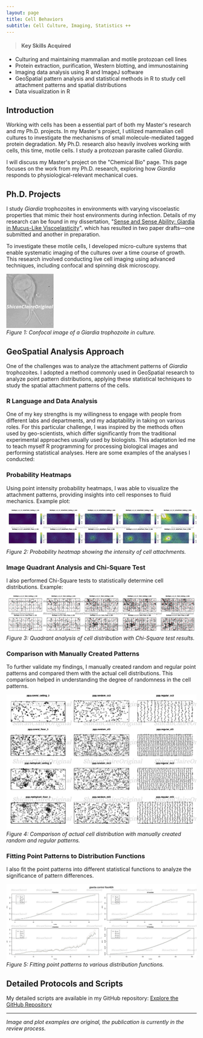 ```yaml
---
layout: page
title: Cell Behaviors
subtitle: Cell Culture, Imaging, Statistics ++
---
```


> #### Key Skills Acquired
* Culturing and maintaining mammalian and motile protozoan cell lines  
* Protein extraction, purification, Western blotting, and immunostaining
* Imaging data analysis using R and ImageJ software
* GeoSpatial pattern analysis and statistical methods in R to study cell attachment patterns and spatial distributions
* Data visualization in R
  
## Introduction

Working with cells has been a essential part of both my Master's research and my Ph.D. projects. In my Master's project, I utilized mammalian cell cultures to investigate the mechanisms of small molecule-mediated tagged protein degradation. My Ph.D. research also heavily involves working with cells, this time, motile cells. I study a protozoan parasite called _Giardia_.

I will discuss my Master's project on the "Chemical Bio" page. This page focuses on the work from my Ph.D. research, exploring how _Giardia_ responds to physiological-relevant mechanical cues.


## Ph.D. Projects  
    
I study _Giardia_ trophozoites in environments with varying viscoelastic properties that mimic their host environments during infection. Details of my research can be found in my dissertation, "[Sense and Sense Ability: Giardia in Mucus-Like Viscoelasticity](https://www.proquest.com/docview/3059825765?sourcetype=Dissertations%20&%20Theses)", which has resulted in two paper drafts—one submitted and another in preparation.

To investigate these motile cells, I developed micro-culture systems that enable systematic imaging of the cultures over a time course of growth. This research involved conducting live cell imaging using advanced techniques, including confocal and spinning disk microscopy.

![Giardia Cell Image](/assets/img/GeoSpatialCellResearch/GiardiaPic.gif)  
*Figure 1: Confocal image of a _Giardia_ trophozoite in culture.*

## GeoSpatial Analysis Approach

One of the challenges was to analyze the attachment patterns of _Giardia_ trophozoites. I adopted a method commonly used in GeoSpatial research to analyze point pattern distributions, applying these statistical techniques to study the spatial attachment patterns of the cells.

### R Language and Data Analysis  
  
One of my key strengths is my willingness to engage with people from different labs and departments, and my adaptability in taking on various roles. For this particular challenge, I was inspired by the methods often used by geo-scientists, which differ significantly from the traditional experimental approaches usually used by biologists. This adaptation led me to teach myself R programming for processing biological images and performing statistical analyses. Here are some examples of the analyses I conducted:

### Probability Heatmaps

Using point intensity probability heatmaps, I was able to visualize the attachment patterns, providing insights into cell responses to fluid mechanics. Example plot:

![Probability Heatmap](/assets/img/GeoSpatialCellResearch/SamplePlot_Point_Intensity_Probability.jpg)  
*Figure 2: Probability heatmap showing the intensity of cell attachments.*

### Image Quadrant Analysis and Chi-Square Test

I also performed Chi-Square tests to statistically determine cell distributions. Example:

![Quadrant Analysis](/assets/img/GeoSpatialCellResearch/Plots_Quadrant_Aggregates.jpg)  
*Figure 3: Quadrant analysis of cell distribution with Chi-Square test results.*

### Comparison with Manually Created Patterns

To further validate my findings, I manually created random and regular point patterns and compared them with the actual cell distributions. This comparison helped in understanding the degree of randomness in the cell patterns.

![Pattern Comparison](/assets/img/GeoSpatialCellResearch/sample_random_regular.jpg)  
*Figure 4: Comparison of actual cell distribution with manually created random and regular patterns.*

### Fitting Point Patterns to Distribution Functions

I also fit the point patterns into different statistical functions to analyze the significance of pattern differences.  

![Distribution Function Fitting](/assets/img/GeoSpatialCellResearch/point_distribution_functions_fitting_vs_Prois.jpg)  
*Figure 5: Fitting point patterns to various distribution functions.*

## Detailed Protocols and Scripts

My detailed scripts are available in my GitHub repository:
[Explore the GitHub Repository](https://github.com/sl1453/GeoSpatial-Point-Pattern-Analysis/blob/main/README.md)

---

*Image and plot examples are original, the publication is currently in the review process.*
